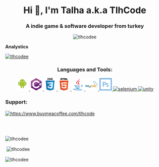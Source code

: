 <h1 align="center">Hi 👋, I'm Talha a.k.a TlhCode</h1>
<h3 align="center">A indie game & software developer from turkey</h3>

<p align="center"> <img src="https://komarev.com/ghpvc/?username=tlhcodee&label=Profile%20views&color=0e75b6&style=flat" alt="tlhcodee" /> </p>

<b align="left">Analystics</b>
<p align="left"> <a href="https://github.com/ryo-ma/github-profile-trophy"><img src="https://github-profile-trophy.vercel.app/?username=tlhcodee" alt="tlhcodee" /></a> </p>
</p>

<h3 align="center">Languages and Tools:</h3>
<p align="center"> <a href="https://developer.android.com" target="_blank" rel="noreferrer"> <img src="https://raw.githubusercontent.com/devicons/devicon/master/icons/android/android-original-wordmark.svg" alt="android" width="40" height="40"/> </a> <a href="https://www.w3schools.com/cs/" target="_blank" rel="noreferrer"> <img src="https://raw.githubusercontent.com/devicons/devicon/master/icons/csharp/csharp-original.svg" alt="csharp" width="40" height="40"/> </a> <a href="https://www.w3schools.com/css/" target="_blank" rel="noreferrer"> <img src="https://raw.githubusercontent.com/devicons/devicon/master/icons/css3/css3-original-wordmark.svg" alt="css3" width="40" height="40"/> </a> <a href="https://www.w3.org/html/" target="_blank" rel="noreferrer"> <img src="https://raw.githubusercontent.com/devicons/devicon/master/icons/html5/html5-original-wordmark.svg" alt="html5" width="40" height="40"/> </a> <a href="https://www.java.com" target="_blank" rel="noreferrer"> <img src="https://raw.githubusercontent.com/devicons/devicon/master/icons/java/java-original.svg" alt="java" width="40" height="40"/> </a> <a href="https://www.mysql.com/" target="_blank" rel="noreferrer"> <img src="https://raw.githubusercontent.com/devicons/devicon/master/icons/mysql/mysql-original-wordmark.svg" alt="mysql" width="40" height="40"/> </a> <a href="https://www.photoshop.com/en" target="_blank" rel="noreferrer"> <img src="https://raw.githubusercontent.com/devicons/devicon/master/icons/photoshop/photoshop-line.svg" alt="photoshop" width="40" height="40"/> </a> <a href="https://www.selenium.dev" target="_blank" rel="noreferrer"> <img src="https://raw.githubusercontent.com/detain/svg-logos/780f25886640cef088af994181646db2f6b1a3f8/svg/selenium-logo.svg" alt="selenium" width="40" height="40"/> </a> <a href="https://unity.com/" target="_blank" rel="noreferrer"> <img src="https://www.vectorlogo.zone/logos/unity3d/unity3d-icon.svg" alt="unity" width="40" height="40"/> </a> </p>

<h3 align="left">Support:</h3>
<p><a href="https://www.buymeacoffee.com/tlhcode"> <img align="center" src="https://cdn.buymeacoffee.com/buttons/v2/default-yellow.png" height="50" width="210" alt="https://www.buymeacoffee.com/tlhcode" /></a></p><br><br>

<p><img align="center" src="https://github-readme-stats.vercel.app/api/top-langs?username=tlhcodee&show_icons=true&locale=en&layout=compact" alt="tlhcodee" /></p>

<p>&nbsp;<img align="center" src="https://github-readme-stats.vercel.app/api?username=tlhcodee&show_icons=true&locale=en" alt="tlhcodee" /></p>

<p><img align="center" src="https://github-readme-streak-stats.herokuapp.com/?user=tlhcodee&" alt="tlhcodee" /></p>
